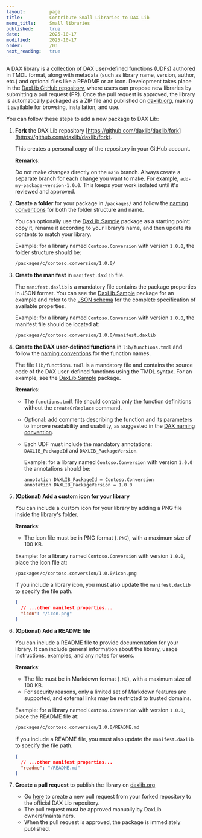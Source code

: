 ```yaml
---
layout:         page
title:          Contribute Small Libraries to DAX Lib
menu_title:     Small libraries
published:      true
date:           2025-10-17
modified:       2025-10-17
order:          /03
next_reading:   true
---
```


A DAX library is a collection of DAX user-defined functions (UDFs) authored in TMDL format, along with metadata (such as library name, version, author, etc.) and optional files like a README or an icon.
Development takes place in the [DaxLib GitHub repository](https://github.com/daxlib/daxlib/), where users can propose new libraries by submitting a pull request (PR).
Once the pull request is approved, the library is automatically packaged as a ZIP file and published on [daxlib.org](https://daxlib.org/), making it available for browsing, installation, and use.

You can follow these steps to add a new package to DAX Lib:

1. **Fork** the DAX Lib repository [https://github.com/daxlib/daxlib/fork](https://github.com/daxlib/daxlib/fork).
    
    This creates a personal copy of the repository in your GitHub account.
    
    **Remarks**:

    Do not make changes directly on the `main` branch. Always create a separate branch for each change you want to make. For example, `add-my-package-version-1.0.0`. This keeps your work isolated until it's reviewed and approved.

2. **Create a folder** for your package in `/packages/` and follow the [naming conventions](naming-conventions.md) for both the folder structure and name.

    You can optionally use the [DaxLib.Sample](https://github.com/daxlib/daxlib/tree/main/packages/d/daxlib.sample/0.1.6) package as a starting point: copy it, rename it according to your library’s name, and then update its contents to match your library.

    Example: for a library named `Contoso.Conversion` with version `1.0.0`, the folder structure should be:

    ```bash
    /packages/c/contoso.conversion/1.0.0/
    ```
    
3. **Create the manifest** in `manifest.daxlib` file.
    
    The `manifest.daxlib` is a mandatory file contains the package properties in JSON format. You can see the [DaxLib.Sample](https://daxlib.org/package/DaxLib.Sample/#code) package for an example and refer to the [JSON schema](https://github.com/daxlib/daxlib/blob/main/schemas/manifest/1.0.0/manifest.1.0.0.schema.json) for the complete specification of available properties.

    Example: for a library named `Contoso.Conversion` with version `1.0.0`, the manifest file should be located at:

    ```bash
    /packages/c/contoso.conversion/1.0.0/manifest.daxlib
    ```

4. **Create the DAX user-defined functions** in `lib/functions.tmdl` and follow the [naming conventions](naming-conventions.md) for the function names.

    The file `lib/functions.tmdl` is a mandatory file and contains the source code of the DAX user-defined functions using the TMDL syntax. For an example, see the [DaxLib.Sample](https://daxlib.org/package/DaxLib.Sample/#code) package.
    
    **Remarks**:
    - The `functions.tmdl` file should contain only the function definitions without the `createOrReplace` command.
    - Optional: add comments describing the function and its parameters to improve readability and usability, as suggested in the [DAX naming convention](https://docs.sqlbi.com/dax-style/dax-naming-conventions#comments).
    - Each UDF must include the mandatory annotations: `DAXLIB_PackageId` and `DAXLIB_PackageVersion`.

        Example: for a library named `Contoso.Conversion` with version `1.0.0` the annotations should be:
        
        ``` text
        annotation DAXLIB_PackageId = Contoso.Conversion
        annotation DAXLIB_PackageVersion = 1.0.0
        ```

5. **(Optional) Add a custom icon for your library**

    You can include a custom icon for your library by adding a PNG file inside the library's folder. 
    
    **Remarks**:
    - The icon file must be in PNG format (`.PNG`), with a maximum size of 100 KB.

    Example: for a library named `Contoso.Conversion` with version `1.0.0`, place the icon file at:

    ```bash
    /packages/c/contoso.conversion/1.0.0/icon.png
    ```

    If you include a library icon, you must also update the `manifest.daxlib` to specify the file path.

    ```json
    {
      // ...other manifest properties...
      "icon": "/icon.png"
    }
    ```

6. **(Optional) Add a README file**

    You can include a README file to provide documentation for your library. It can include general information about the library, usage instructions, examples, and any notes for users.
    
    **Remarks**:
    - The file must be in Markdown format (`.MD`), with a maximum size of 100 KB.
    - For security reasons, only a limited set of Markdown features are supported, and external links may be restricted to trusted domains.

    Example: for a library named `Contoso.Conversion` with version `1.0.0`, place the README file at:

    ```bash
    /packages/c/contoso.conversion/1.0.0/README.md
    ```

    If you include a README file, you must also update the `manifest.daxlib` to specify the file path.

    ```json
    {
      // ...other manifest properties...
      "readme": "/README.md"
    }
    ```

7. **Create a pull request** to publish the library on [daxlib.org](https://daxlib.org/)

    - Go [here](https://github.com/daxlib/daxlib/pull/new) to create a new pull request from your forked repository to the official DAX Lib repository.
    - The pull request must be approved manually by DaxLib owners/maintainers.
    - When the pull request is approved, the package is immediately published.
